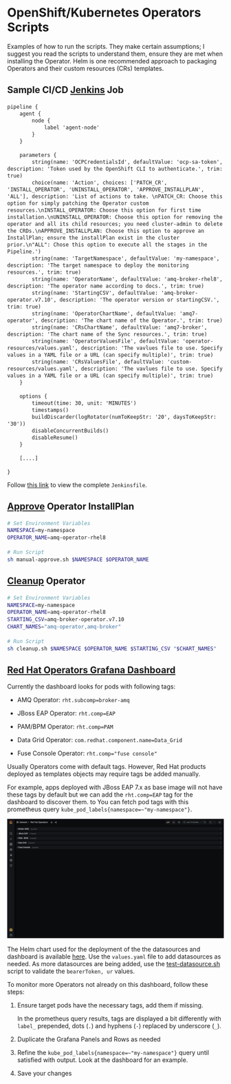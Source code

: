 # OpenShift/Kubernetes Operators Scripts

Examples of how to run the scripts. They make certain assumptions; I suggest you read the scripts to understand them, ensure they are met when installing the Operator. Helm is one recommended approach to packaging Operators and their custom resources (CRs) templates.

## Sample CI/CD [Jenkins](Jenkinsfile) Job

```
pipeline {
    agent {
        node {
            label 'agent-node'
        }
    }

    parameters {
        string(name: 'OCPCredentialsId', defaultValue: 'ocp-sa-token', description: 'Token used by the OpenShift CLI to authenticate.', trim: true)
        choice(name: 'Action', choices: ['PATCH_CR', 'INSTALL_OPERATOR', 'UNINSTALL_OPERATOR', 'APPROVE_INSTALLPLAN', 'ALL'], description: 'List of actions to take. \nPATCH_CR: Choose this option for simply patching the Operator custom resources.\nINSTALL_OPERATOR: Choose this option for first time installation.\nUNINSTALL_OPERATOR: Choose this option for removing the operator and all its child resources; you need cluster-admin to delete the CRDs.\nAPPROVE_INSTALLPLAN: Choose this option to approve an InstallPlan; ensure the installPlan exist in the cluster prior.\n"ALL": Chose this option to execute all the stages in the Pipeline.')
        string(name: 'TargetNamespace', defaultValue: 'my-namespace', description: 'The target namespace to deploy the monitoring resources.', trim: true)
        string(name: 'OperatorName', defaultValue: 'amq-broker-rhel8', description: 'The operator name according to docs.', trim: true)
        string(name: 'StartingCSV', defaultValue: 'amq-broker-operator.v7.10', description: 'The operator version or startingCSV.', trim: true)
        string(name: 'OperatorChartName', defaultValue: 'amq7-operator', description: 'The chart name of the Operator.', trim: true)
        string(name: 'CRsChartName', defaultValue: 'amq7-broker', description: 'The chart name of the Sync resources.', trim: true)
        string(name: 'OperatorValuesFile', defaultValue: 'operator-resources/values.yaml', description: 'The vavlues file to use. Specify values in a YAML file or a URL (can specify multiple)', trim: true)
        string(name: 'CRsValuesFile', defaultValue: 'custom-resources/values.yaml', description: 'The vavlues file to use. Specify values in a YAML file or a URL (can specify multiple)', trim: true)
    }

    options {
        timeout(time: 30, unit: 'MINUTES') 
        timestamps()
        buildDiscarder(logRotator(numToKeepStr: '20', daysToKeepStr: '30'))
        disableConcurrentBuilds()
        disableResume()
    }

    [....]
    
}
```

Follow [this link](./Jenkinsfile) to view the complete `Jenkinsfile`.

## [Approve](manual-approve.sh) Operator InstallPlan

```sh
# Set Environment Variables
NAMESPACE=my-namespace
OPERATOR_NAME=amq-operator-rhel8

# Run Script
sh manual-approve.sh $NAMESPACE $OPERATOR_NAME
```

## [Cleanup](cleanup.sh) Operator

```sh
# Set Environment Variables
NAMESPACE=my-namespace
OPERATOR_NAME=amq-operator-rhel8
STARTING_CSV=amq-broker-operator.v7.10
CHART_NAMES="amq-operator,amq-broker"

# Run Script
sh cleanup.sh $NAMESPACE $OPERATOR_NAME $STARTING_CSV "$CHART_NAMES"
```

## [Red Hat Operators Grafana Dashboard](./rht-middleware-monitoring/)

Currently the dashboard looks for pods with following tags:

- AMQ Operator: `rht.subcomp=broker-amq`

- JBoss EAP Operator: `rht.comp=EAP`

- PAM/BPM Operator: `rht.comp=PAM`

- Data Grid Operator: `com.redhat.component.name=Data_Grid`

- Fuse Console Operator: `rht.comp="fuse console"`

Usually Operators come with default tags. However, Red Hat products deployed as templates objects may require tags be added manually. 

For example, apps deployed with JBoss EAP 7.x as base image will not have these tags by default but we can add the `rht.comp=EAP` tag for the dashboard to discover them. to You can fetch pod tags with this prometheus query `kube_pod_labels{namespace=~"my-namespace"}`.

![rht-operators-grafana](assets/rht-operators-grafana.png)

The Helm chart used for the deployment of the the datasources and dashboard is available [here](./rht-middleware-monitoring/). Use the `values.yaml` file to add datasources as needed. As more datasources are being added, use the [test-datasource.sh](./rht-middleware-monitoring/test-datasource.sh) script to validate the `bearerToken, ur` values.


To monitor more Operators not already on this dashboard, follow these steps:

1. Ensure target pods have the necessary tags, add them if missing.
   
   In the prometheus query results, tags are displayed a  bit differently with `label_` prepended, dots (`.`) and hyphens (`-`) replaced by underscore (`_`).
2. Duplicate the Grafana Panels and Rows as needed
3. Refine the `kube_pod_labels{namespace=~"my-namespace"}` query until satisfied with output. Look at the dashboard for an example.
4. Save your changes


